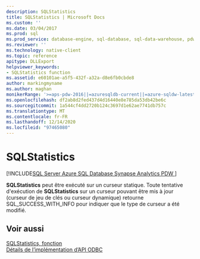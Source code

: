 ```yaml
---
description: SQLStatistics
title: SQLStatistics | Microsoft Docs
ms.custom: ''
ms.date: 03/04/2017
ms.prod: sql
ms.prod_service: database-engine, sql-database, sql-data-warehouse, pdw
ms.reviewer: ''
ms.technology: native-client
ms.topic: reference
apitype: DLLExport
helpviewer_keywords:
- SQLStatistics function
ms.assetid: e60101ae-a5f5-432f-a32a-d8e6fb0cbde8
author: markingmyname
ms.author: maghan
monikerRange: '>=aps-pdw-2016||=azuresqldb-current||=azure-sqldw-latest||>=sql-server-2016||>=sql-server-linux-2017||=azuresqldb-mi-current'
ms.openlocfilehash: df2ab8d2fed437d4d16440e8e785da53db42be6c
ms.sourcegitcommit: 1a544cf4dd2720b124c3697d1e62ae7741db757c
ms.translationtype: MT
ms.contentlocale: fr-FR
ms.lasthandoff: 12/14/2020
ms.locfileid: "97465080"
---
```

# <a name="sqlstatistics"></a>SQLStatistics
[!INCLUDE[SQL Server Azure SQL Database Synapse Analytics PDW ](../../includes/applies-to-version/sql-asdb-asdbmi-asa-pdw.md)]

  **SQLStatistics** peut être exécuté sur un curseur statique. Toute tentative d'exécution de **SQLStatistics** sur un curseur pouvant être mis à jour (curseur de jeu de clés ou curseur dynamique) retourne SQL_SUCCESS_WITH_INFO pour indiquer que le type de curseur a été modifié.  
  
## <a name="see-also"></a>Voir aussi  
 [SQLStatistics, fonction](../../odbc/reference/syntax/sqlstatistics-function.md)   
 [Détails de l’implémentation d’API ODBC](../../relational-databases/native-client-odbc-api/odbc-api-implementation-details.md)  
  

